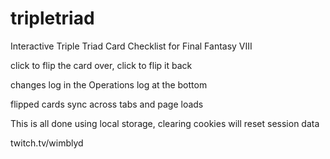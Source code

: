 # tripletriad

Interactive Triple Triad Card Checklist for Final Fantasy VIII

click to flip the card over, click to flip it back

changes log in the Operations log at the bottom

flipped cards sync across tabs and page loads 

This is all done using local storage, clearing cookies will reset session data

twitch.tv/wimblyd
